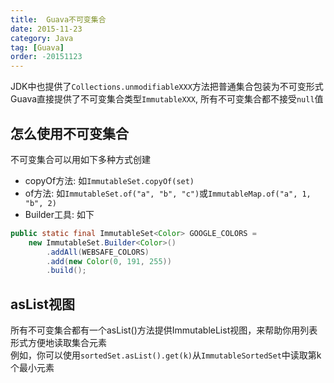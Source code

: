 ```yaml
---
title:  Guava不可变集合
date: 2015-11-23
category: Java
tag: [Guava]
order: -20151123
---
```

JDK中也提供了`Collections.unmodifiableXXX`方法把普通集合包装为不可变形式  
Guava直接提供了不可变集合类型`ImmutableXXX`, 所有不可变集合都不接受`null`值  


## 怎么使用不可变集合
不可变集合可以用如下多种方式创建

* copyOf方法: 如`ImmutableSet.copyOf(set)`
* of方法: 如`ImmutableSet.of("a", "b", "c")`或`ImmutableMap.of("a", 1, "b", 2)`
* Builder工具: 如下

```java
public static final ImmutableSet<Color> GOOGLE_COLORS =
    new ImmutableSet.Builder<Color>()
        .addAll(WEBSAFE_COLORS)
        .add(new Color(0, 191, 255))
        .build();
```

## asList视图
所有不可变集合都有一个asList()方法提供ImmutableList视图，来帮助你用列表形式方便地读取集合元素  
例如，你可以使用`sortedSet.asList().get(k)`从`ImmutableSortedSet`中读取第k个最小元素
